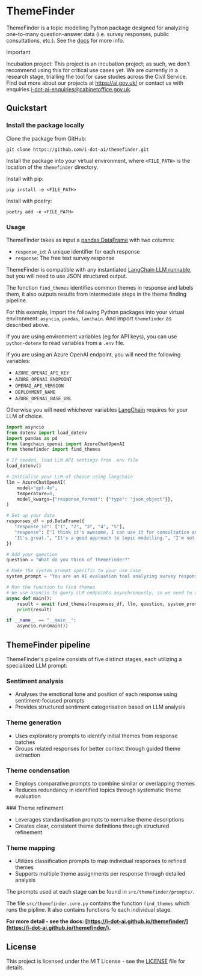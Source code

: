 # ThemeFinder

ThemeFinder is a topic modelling Python package designed for analyzing one-to-many question-answer data (i.e. survey responses, public consultations, etc.). See the [docs](docs/pipeline.md) for more info.

> [!IMPORTANT]
> Incubation project: This project is an incubation project; as such, we don't recommend using this for critical use cases yet. We are currently in a research stage, trialling the tool for case studies across the Civil Service. Find out more about our projects at https://ai.gov.uk/ or contact us with enquiries i-dot-ai-enquiries@cabinetoffice.gov.uk.


## Quickstart

### Install the package locally

Clone the package from GitHub: 
```
git clone https://github.com/i-dot-ai/themefinder.git
```

Install the package into your virtual environment, where `<FILE_PATH>` is the location of the `themefinder` directory.

Install with pip:
```
pip install -e <FILE_PATH>
```

Install with poetry:
```
poetry add -e <FILE_PATH>
```

### Usage

ThemeFinder takes as input a [pandas DataFrame](https://pandas.pydata.org/docs/reference/api/pandas.DataFrame.html) with two columns:
- `response_id`: A unique identifier for each response
- `response`: The free text survey response

ThemeFinder is compatible with any instantiated [LangChain LLM runnable](https://python.langchain.com/v0.1/docs/integrations/llms/), but you will need to use JSON structured output.

The function `find_themes` identifies common themes in response and labels them, it also outputs results from intermediate steps in the theme finding pipeline.

For this example, import the following Python packages into your virtual environment: `asyncio`, `pandas`, `lanchain`. And import `themefinder` as described above.

If you are using environment variables (eg for API keys), you can use `python-dotenv` to read variables from a `.env` file. 

If you are using an Azure OpenAI endpoint, you will need the following variables:

- `AZURE_OPENAI_API_KEY`
- `AZURE_OPENAI_ENDPOINT`
- `OPENAI_API_VERSION`
- `DEPLOYMENT_NAME`
- `AZURE_OPENAI_BASE_URL`

Otherwise you will need whichever variables [LangChain](https://www.langchain.com/) requires for your LLM of choice.

```python
import asyncio
from dotenv import load_dotenv
import pandas as pd
from langchain_openai import AzureChatOpenAI
from themefinder import find_themes

# If needed, load LLM API settings from .env file
load_dotenv()

# Initialise your LLM of choice using langchain
llm = AzureChatOpenAI(
    model="gpt-4o",
    temperature=0,
    model_kwargs={"response_format": {"type": "json_object"}},
)

# Set up your data
responses_df = pd.DataFrame({
   "response_id": ["1", "2", "3", "4", "5"],
   "response": ["I think it's awesome, I can use it for consultation analysis.", 
   "It's great.", "It's a good approach to topic modelling.", "I'm not sure, I need to trial it more.", "I don't like it so much."]
})

# Add your question
question = "What do you think of ThemeFinder?"

# Make the system prompt specific to your use case 
system_prompt = "You are an AI evaluation tool analyzing survey responses about a Python package."

# Run the function to find themes
# We use asyncio to query LLM endpoints asynchronously, so we need to await our function
async def main():
    result = await find_themes(responses_df, llm, question, system_prompt)
    print(result)

if __name__ == "__main__":
    asyncio.run(main())

```


## ThemeFinder pipeline

ThemeFinder's pipeline consists of five distinct stages, each utilizing a specialized LLM prompt:

### Sentiment analysis
- Analyses the emotional tone and position of each response using sentiment-focused prompts
- Provides structured sentiment categorisation based on LLM analysis

### Theme generation
- Uses exploratory prompts to identify initial themes from response batches
- Groups related responses for better context through guided theme extraction

### Theme condensation
- Employs comparative prompts to combine similar or overlapping themes
- Reduces redundancy in identified topics through systematic theme evaluation

### Theme refinement
- Leverages standardisation prompts to normalise theme descriptions
- Creates clear, consistent theme definitions through structured refinement

### Theme mapping
- Utilizes classification prompts to map individual responses to refined themes
- Supports multiple theme assignments per response through detailed analysis


The prompts used at each stage can be found in `src/themefinder/prompts/`.

The file `src/themefinder.core.py` contains the function `find_themes` which runs the pipline. It also contains functions fo each individual stage.


**For more detail - see the docs: [https://i-dot-ai.github.io/themefinder/](https://i-dot-ai.github.io/themefinder/).**


## License

This project is licensed under the MIT License - see the [LICENSE](LICENSE) file for details.
